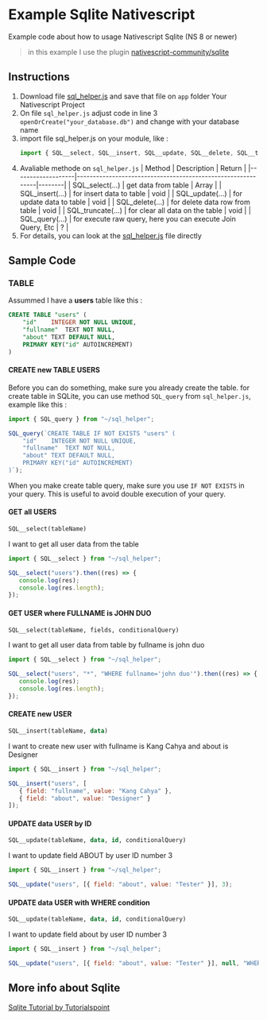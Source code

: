 # Example Sqlite Nativescript
Example code about how to usage Nativescript Sqlite (NS 8 or newer)

> in this example I use the plugin [nativescript-community/sqlite](https://github.com/nativescript-community/sqlite)

## Instructions
1. Download file [sql_helper.js](https://github.com/dyazincahya/example-code-sqlite-nativescript/blob/main/sql_helper.js) and save that file on ```app``` folder Your Nativescript Project
2. On file ```sql_helper.js``` adjust code in line 3 ```openOrCreate("your_database.db")``` and change with your database name
3. import file sql_helper.js on your module, like :
   ``` javascript
   import { SQL__select, SQL__insert, SQL__update, SQL__delete, SQL__truncate, SQL__query } from "~/sql_helper";
   ```
4. Avaliable methode on ```sql_helper.js```
    | Method            | Description                                                 | Return |
    |-------------------|-------------------------------------------------------------|--------|
    | SQL_select(...)   | get data from table                                         | Array  |
    | SQL_insert(...)   | for insert data to table                                    | void   |
    | SQL_update(...)   | for update data to table                                    | void   |
    | SQL_delete(...)   | for delete data row from table                              | void   |
    | SQL_truncate(...) | for clear all data on the table                             | void   |
    | SQL_query(...)    | for execute raw query, here you can execute Join Query, Etc | ?      |
5. For details, you can look at the [sql_helper.js](https://github.com/dyazincahya/example-code-sqlite-nativescript/blob/main/sql_helper.js) file directly

## Sample Code

### TABLE
Assummed I have a **users** table like this :
``` sql
CREATE TABLE "users" (
	"id"	INTEGER NOT NULL UNIQUE,
	"fullname"	TEXT NOT NULL,
	"about"	TEXT DEFAULT NULL,
	PRIMARY KEY("id" AUTOINCREMENT)
)
```

#### CREATE new TABLE USERS
Before you can do something, make sure you already create the table. for create table in SQLite, you can use method ```SQL_query``` from ```sql_helper.js```, example like this :
``` javascript
import { SQL_query } from "~/sql_helper";

SQL_query(`CREATE TABLE IF NOT EXISTS "users" (
	"id"	INTEGER NOT NULL UNIQUE,
	"fullname"	TEXT NOT NULL,
	"about"	TEXT DEFAULT NULL,
	PRIMARY KEY("id" AUTOINCREMENT)
)`);
```

When you make create table query, make sure you use ```IF NOT EXISTS``` in your query. This is useful to avoid double execution of your query.


#### GET all USERS
``` sql
SQL__select(tableName)
```
I want to get all user data from the table
``` javascript
import { SQL__select } from "~/sql_helper";

SQL__select("users").then((res) => {
   console.log(res);
   console.log(res.length);
});
```

#### GET USER where FULLNAME is JOHN DUO
```sql
SQL__select(tableName, fields, conditionalQuery)
```
I want to get all user data from table by fullname is john duo
``` javascript
import { SQL__select } from "~/sql_helper";

SQL__select("users", "*", "WHERE fullname='john duo'").then((res) => {
   console.log(res);
   console.log(res.length);
});
```

#### CREATE new USER
``` sql
SQL__insert(tableName, data)
```
I want to create new user with fullname is Kang Cahya and about is Designer
``` javascript
import { SQL__insert } from "~/sql_helper";

SQL__insert("users", [
   { field: "fullname", value: "Kang Cahya" },
   { field: "about", value: "Designer" }
]);
```

#### UPDATE data USER by ID
``` sql
SQL__update(tableName, data, id, conditionalQuery)
```
I want to update field ABOUT by user ID number 3
``` javascript
import { SQL__insert } from "~/sql_helper";

SQL__update("users", [{ field: "about", value: "Tester" }], 3);
```

#### UPDATE data USER with WHERE condition
``` sql
SQL__update(tableName, data, id, conditionalQuery)
```
I want to update field about by user ID number 3
``` javascript
import { SQL__insert } from "~/sql_helper";

SQL__update("users", [{ field: "about", value: "Tester" }], null, "WHERE id='3'");
```

## More info about Sqlite
[Sqlite Tutorial by Tutorialspoint](https://www.tutorialspoint.com/sqlite/index.htm)
